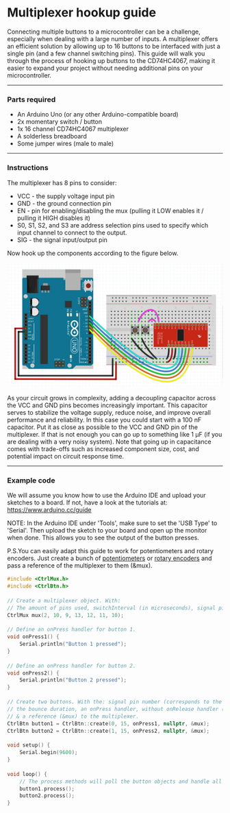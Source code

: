 # Multiplexer hookup guide

Connecting multiple buttons to a microcontroller can be a challenge, 
especially when dealing with a large number of inputs. A multiplexer 
offers an efficient solution by allowing up to 16 buttons to be 
interfaced with just a single pin (and a few channel switching pins). 
This guide will walk you through the process of hooking up buttons to 
the CD74HC4067, making it easier to expand your project without 
needing additional pins on your microcontroller.

***

### Parts required

* An Arduino Uno (or any other Arduino-compatible board)
* 2x momentary switch / button
* 1x 16 channel CD74HC4067 multiplexer
* A solderless breadboard
* Some jumper wires (male to male)

***

### Instructions

The multiplexer has 8 pins to consider:
- VCC - the supply voltage input pin
- GND - the ground connection pin
- EN - pin for enabling/disabling the mux (pulling it LOW enables it / pulling it HIGH disables it)
- S0, S1, S2, and S3 are address selection pins used to specify which input channel to connect to the output.
- SIG - the signal input/output pin

Now hook up the components according to the figure below.

![Multiplexer schematic](assets/multiplexer_breadboard.png)

As your circuit grows in complexity, adding a decoupling capacitor across the VCC
and GND pins becomes increasingly important. This capacitor serves to stabilize
the voltage supply, reduce noise, and improve overall performance and reliability.
In this case you could start with a 100 nF capacitor. Put it as close as possible
to the VCC and GND pin of the multiplexer. If that is not enough you can go up to
something like 1 µF (if you are dealing with a very noisy system). Note that going
up in capacitance comes with trade-offs such as increased component size, cost,
and potential impact on circuit response time.

***

### Example code

We will assume you know how to use the Arduino IDE and upload your sketches
to a board. If not, have a look at the tutorials at: https://www.arduino.cc/guide

NOTE: In the Arduino IDE under 'Tools', make sure to set the 'USB Type' to 'Serial'.
Then upload the sketch to your board and open up the monitor when done. 
This allows you to see the output of the button presses.

P.S.You can easily adapt this guide to work for potentiometers and rotary encoders.
Just create a bunch of [potentiometers](potentiometers.md) or [rotary encoders](rotary_encoders.md) 
and pass a reference of the multiplexer to them (&mux).

```c++
#include <CtrlMux.h>
#include <CtrlBtn.h>

// Create a multiplexer object. With:
// The amount of pins used, switchInterval (in microseconds), signal pin, s0, s1, s2 & s3 (optional).
CtrlMux mux(2, 10, 9, 13, 12, 11, 10);

// Define an onPress handler for button 1.
void onPress1() {
    Serial.println("Button 1 pressed");
}

// Define an onPress handler for button 2.
void onPress2() {
    Serial.println("Button 2 pressed");
}

// Create two buttons. With the: signal pin number (corresponds to the attached channel on the multiplexer),
// the bounce duration, an onPress handler, without onRelease handler (we don't need it for this example)
// & a reference (&mux) to the multiplexer.
CtrlBtn button1 = CtrlBtn::create(0, 15, onPress1, nullptr, &mux);
CtrlBtn button2 = CtrlBtn::create(1, 15, onPress2, nullptr, &mux);

void setup() {
    Serial.begin(9600);
}

void loop() {
    // The process methods will poll the button objects and handle all their functionality.
    button1.process();
    button2.process();
}
```